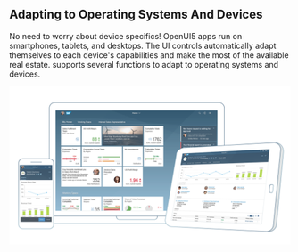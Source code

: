 <!-- loio50eadaac8d2e49ee8996dc2b560cb76b -->

## Adapting to Operating Systems And Devices

No need to worry about device specifics! OpenUI5 apps run on smartphones, tablets, and desktops. The UI controls automatically adapt themselves to each device's capabilities and make the most of the available real estate. supports several functions to adapt to operating systems and devices.

![](images/loio4d2ab35a01d7482a90bee0d3354db457_LowRes.png)

